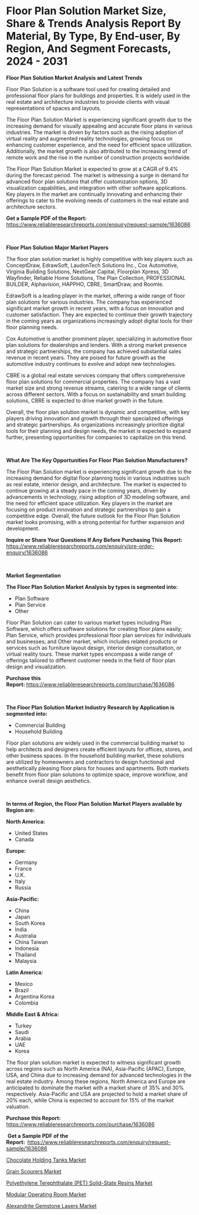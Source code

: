 <p><h1>Floor Plan Solution Market Size, Share & Trends Analysis Report By Material, By Type, By End-user, By Region, And Segment Forecasts, 2024 - 2031</h1></p><p><strong>Floor Plan Solution Market Analysis and Latest Trends</strong></p>
<p><p>Floor Plan Solution is a software tool used for creating detailed and professional floor plans for buildings and properties. It is widely used in the real estate and architecture industries to provide clients with visual representations of spaces and layouts.</p><p>The Floor Plan Solution Market is experiencing significant growth due to the increasing demand for visually appealing and accurate floor plans in various industries. The market is driven by factors such as the rising adoption of virtual reality and augmented reality technologies, growing focus on enhancing customer experience, and the need for efficient space utilization. Additionally, the market growth is also attributed to the increasing trend of remote work and the rise in the number of construction projects worldwide.</p><p>The Floor Plan Solution Market is expected to grow at a CAGR of 9.4% during the forecast period. The market is witnessing a surge in demand for advanced floor plan solutions that offer customization options, 3D visualization capabilities, and integration with other software applications. Key players in the market are continually innovating and enhancing their offerings to cater to the evolving needs of customers in the real estate and architecture sectors.</p></p>
<p><strong>Get a Sample PDF of the Report:&nbsp;</strong> <a href="https://www.reliableresearchreports.com/enquiry/request-sample/1636086">https://www.reliableresearchreports.com/enquiry/request-sample/1636086</a></p>
<p>&nbsp;</p>
<p><strong>Floor Plan Solution Major Market Players</strong></p>
<p><p>The floor plan solution market is highly competitive with key players such as ConceptDraw, EdrawSoft, LaudonTech Solutions Inc., Cox Automotive, Virginia Building Solutions, NextGear Capital, Floorplan Xpress, 3D Wayfinder, Reliable Home Solutions, The Plan Collection, PROFESSIONAL BUILDER, Alphavision, HAPPHO, CBRE, SmartDraw, and Roomle.</p><p>EdrawSoft is a leading player in the market, offering a wide range of floor plan solutions for various industries. The company has experienced significant market growth in recent years, with a focus on innovation and customer satisfaction. They are expected to continue their growth trajectory in the coming years as organizations increasingly adopt digital tools for their floor planning needs.</p><p>Cox Automotive is another prominent player, specializing in automotive floor plan solutions for dealerships and lenders. With a strong market presence and strategic partnerships, the company has achieved substantial sales revenue in recent years. They are poised for future growth as the automotive industry continues to evolve and adopt new technologies.</p><p>CBRE is a global real estate services company that offers comprehensive floor plan solutions for commercial properties. The company has a vast market size and strong revenue streams, catering to a wide range of clients across different sectors. With a focus on sustainability and smart building solutions, CBRE is expected to drive market growth in the future.</p><p>Overall, the floor plan solution market is dynamic and competitive, with key players driving innovation and growth through their specialized offerings and strategic partnerships. As organizations increasingly prioritize digital tools for their planning and design needs, the market is expected to expand further, presenting opportunities for companies to capitalize on this trend.</p></p>
<p>&nbsp;</p>
<p><strong>What Are The Key Opportunities For Floor Plan Solution Manufacturers?</strong></p>
<p><p>The Floor Plan Solution market is experiencing significant growth due to the increasing demand for digital floor planning tools in various industries such as real estate, interior design, and architecture. The market is expected to continue growing at a steady pace in the coming years, driven by advancements in technology, rising adoption of 3D modeling software, and the need for efficient space utilization. Key players in the market are focusing on product innovation and strategic partnerships to gain a competitive edge. Overall, the future outlook for the Floor Plan Solution market looks promising, with a strong potential for further expansion and development.</p></p>
<p><strong>Inquire or Share Your Questions If Any Before Purchasing This Report:</strong> <a href="https://www.reliableresearchreports.com/enquiry/pre-order-enquiry/1636086">https://www.reliableresearchreports.com/enquiry/pre-order-enquiry/1636086</a></p>
<p>&nbsp;</p>
<p><strong>Market Segmentation</strong></p>
<p><strong>The Floor Plan Solution Market Analysis by types is segmented into:</strong></p>
<p><ul><li>Plan Software</li><li>Plan Service</li><li>Other</li></ul></p>
<p><p>Floor Plan Solution can cater to various market types including Plan Software, which offers software solutions for creating floor plans easily; Plan Service, which provides professional floor plan services for individuals and businesses; and Other market, which includes related products or services such as furniture layout design, interior design consultation, or virtual reality tours. These market types encompass a wide range of offerings tailored to different customer needs in the field of floor plan design and visualization.</p></p>
<p><strong>Purchase this Report:&nbsp;</strong><a href="https://www.reliableresearchreports.com/purchase/1636086">https://www.reliableresearchreports.com/purchase/1636086</a></p>
<p>&nbsp;</p>
<p><strong>The Floor Plan Solution Market Industry Research by Application is segmented into:</strong></p>
<p><ul><li>Commercial Building</li><li>Household Building</li></ul></p>
<p><p>Floor plan solutions are widely used in the commercial building market to help architects and designers create efficient layouts for offices, stores, and other business spaces. In the household building market, these solutions are utilized by homeowners and contractors to design functional and aesthetically pleasing floor plans for houses and apartments. Both markets benefit from floor plan solutions to optimize space, improve workflow, and enhance overall design aesthetics.</p></p>
<p>&nbsp;</p>
<p><strong>In terms of Region, the Floor Plan Solution Market Players available by Region are:</strong></p>
<p>
    <p> <strong> North America: </strong>
        <ul>
            <li>United States</li>
            <li>Canada</li>
        </ul>
        </p> 
    <p> <strong> Europe: </strong>
        <ul>
            <li>Germany</li>
            <li>France</li>
            <li>U.K.</li>
            <li>Italy</li>
            <li>Russia</li>
        </ul>
        </p> 
    <p> <strong> Asia-Pacific: </strong>
        <ul>
            <li>China</li>
            <li>Japan</li>
            <li>South Korea</li>
            <li>India</li>
            <li>Australia</li>
            <li>China Taiwan</li>
            <li>Indonesia</li>
            <li>Thailand</li>
            <li>Malaysia</li>
        </ul>
        </p> 
    <p> <strong> Latin America: </strong>
        <ul>
            <li>Mexico</li>
            <li>Brazil</li>
            <li>Argentina Korea</li>
            <li>Colombia</li>
        </ul>
        </p> 
    <p> <strong> Middle East & Africa: </strong>
        <ul>
            <li>Turkey</li>
            <li>Saudi</li>
            <li>Arabia</li>
            <li>UAE</li>
            <li>Korea</li>
        </ul>
    </p>
    </p>
<p><p>The floor plan solution market is expected to witness significant growth across regions such as North America (NA), Asia-Pacific (APAC), Europe, USA, and China due to increasing demand for advanced technologies in the real estate industry. Among these regions, North America and Europe are anticipated to dominate the market with a market share of 35% and 30% respectively. Asia-Pacific and USA are projected to hold a market share of 20% each, while China is expected to account for 15% of the market valuation.</p></p>
<p><strong>Purchase this Report: </strong><a href="https://www.reliableresearchreports.com/purchase/1636086">https://www.reliableresearchreports.com/purchase/1636086</a></p>
<p>&nbsp;<strong>Get a Sample PDF of the Report:&nbsp;&nbsp;</strong><a href="https://www.reliableresearchreports.com/enquiry/request-sample/1636086">https://www.reliableresearchreports.com/enquiry/request-sample/1636086</a></p>
<p><strong></strong></p>
<p><p><a href="https://issuu.com/reportprime-2/docs/chocolate-holding-tanks-market-size-2030.pptx">Chocolate Holding Tanks Market</a></p><p><a href="https://issuu.com/reportprime-2/docs/grain-scourers-market-size-2030.pptx">Grain Scourers Market</a></p><p><a href="https://github.com/GroverBarry/Market-Research-Report-List-3/blob/main/polyethylene-terephthalate-pet-solid-state-resins-market.md">Polyethylene Terephthalate (PET) Solid-State Resins Market</a></p><p><a href="https://medium.com/p/725d105e3976/edit">Modular Operating Room Market</a></p><p><a href="https://medium.com/p/bffd0a4a848a/edit">Alexandrite Gemstone Lasers Market</a></p></p>